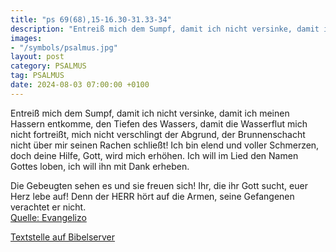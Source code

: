 ```yaml
---
title: "ps 69(68),15-16.30-31.33-34"
description: "Entreiß mich dem Sumpf, damit ich nicht versinke, damit ich meinen Hassern entkomme, den Tiefen des Wassers, damit die Wasserflut mich nicht fortreißt, mich nicht verschlingt der Abgrund, der Brunnenschacht nicht über mir seinen Rachen schließt! Ich bin elend und voller Schmerzen...."
images:
- "/symbols/psalmus.jpg"
layout: post
category: PSALMUS
tag: PSALMUS
date: 2024-08-03 07:00:00 +0100
---
```

Entreiß mich dem Sumpf, damit ich nicht versinke, damit ich meinen Hassern entkomme, den Tiefen des Wassers,
damit die Wasserflut mich nicht fortreißt, mich nicht verschlingt der Abgrund, der Brunnenschacht nicht über mir seinen Rachen schließt!
Ich bin elend und voller Schmerzen, doch deine Hilfe, Gott, wird mich erhöhen.<!--more-->
Ich will im Lied den Namen Gottes loben, 
ich will ihn mit Dank erheben.

Die Gebeugten sehen es und sie freuen sich! 
Ihr, die ihr Gott sucht, euer Herz lebe auf!
Denn der HERR hört auf die Armen, seine Gefangenen verachtet er nicht.<br>
[Quelle: Evangelizo](https://evangeliumtagfuertag.org/DE/gospel)

[Textstelle auf Bibelserver](https://www.bibleserver.com/EU/ps69(68),15-16.30-31.33-34)
